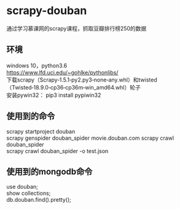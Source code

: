# scrapy-douban
通过学习慕课网的scrapy课程，抓取豆瓣排行榜250的数据

## 环境
windows 10，python3.6  
https://www.lfd.uci.edu/~gohlke/pythonlibs/  
下载scrapy（Scrapy‑1.5.1‑py2.py3‑none‑any.whl）和twisted（Twisted‑18.9.0‑cp36‑cp36m‑win_amd64.whl）轮子  
安装pywin32： pip3 install pypiwin32

## 使用到的命令
scrapy startproject douban  
scrapy genspider douban_spider movie.douban.com 
scrapy crawl douban_spider  
scrapy crawl douban_spider -o test.json  

## 使用到的mongodb命令
use douban;  
show collections;  
db.douban.find().pretty();  

